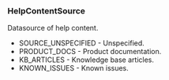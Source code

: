 ### HelpContentSource
Datasource of help content.

- SOURCE_UNSPECIFIED - Unspecified.
- PRODUCT_DOCS - Product documentation.
- KB_ARTICLES - Knowledge base articles.
- KNOWN_ISSUES - Known issues.
